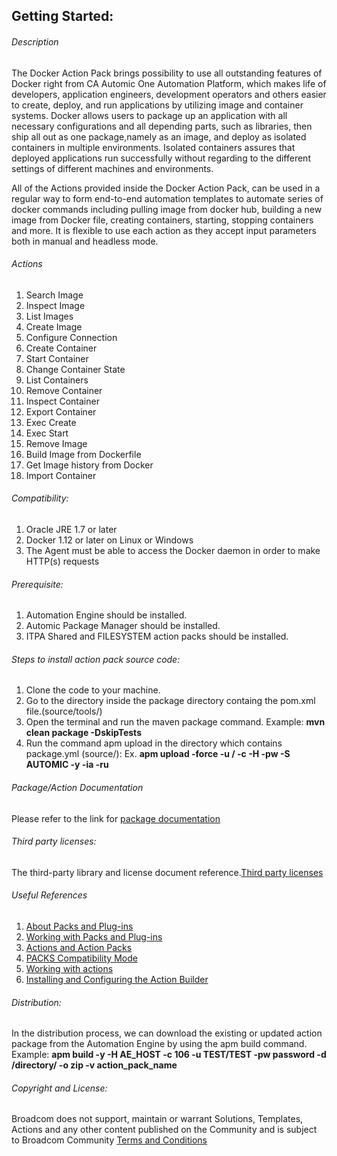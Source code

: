 ## Getting Started:


###### Description

The Docker Action Pack brings possibility to use all outstanding features of Docker right from CA Automic One Automation Platform, which makes life of developers, application engineers, development operators and others easier to create, deploy, and run applications by utilizing image and container systems. Docker allows users to package up an application with all necessary configurations and all depending parts, such as libraries, then ship all out as one package,namely as an image, and deploy as isolated containers in multiple environments. Isolated containers assures that deployed applications run successfully without regarding to the different settings of different machines and environments.

All of the Actions provided inside the Docker Action Pack, can be used in a regular way to form end-to-end automation templates to automate series of docker commands including pulling image from docker hub, building a new image from Docker file, creating containers, starting, stopping containers and more. It is flexible to use each action as they accept input parameters both in manual and headless mode. 
		
###### Actions

1. Search Image
2. Inspect Image
3. List Images
4. Create Image
5. Configure Connection
6. Create Container
7. Start Container
8. Change Container State
9. List Containers
10. Remove Container
11. Inspect Container
12. Export Container
13. Exec Create
14. Exec Start
15. Remove Image
16. Build Image from Dockerfile
17. Get Image history from Docker
18. Import Container

		
###### Compatibility:

1. Oracle JRE 1.7 or later
2. Docker 1.12 or later on Linux or Windows
3. The Agent must be able to access the Docker daemon in order to make HTTP(s) requests

###### Prerequisite:

1. Automation Engine should be installed.
2. Automic Package Manager should be installed.
3. ITPA Shared and FILESYSTEM action packs should be installed.

###### Steps to install action pack source code:

1. Clone the code to your machine.
2. Go to the directory inside the package directory containg the pom.xml file.(source/tools/)
3. Open the terminal and run the maven package command. Example: **mvn clean package -DskipTests**
4. Run the command apm upload in the directory which contains package.yml (source/):
   Ex. **apm upload -force -u <Name>/<Department> -c <Client-id> -H <Host> -pw <Password> -S AUTOMIC -y -ia -ru**


###### Package/Action Documentation

Please refer to the link for [package documentation](source/ae/DOCUMENTATION/PCK.AUTOMIC_DOCKER.PUB.DOC.xml)

###### Third party licenses:

The third-party library and license document reference.[Third party licenses](source/ae/DOCUMENTATION/PCK.AUTOMIC_DOCKER.PUB.LICENSES.xml)

###### Useful References

1. [About Packs and Plug-ins](https://docs.automic.com/documentation/webhelp/english/AA/12.3/DOCU/12.3/Automic%20Automation%20Guides/help.htm#PluginManager/PM_AboutPacksandPlugins.htm?Highlight=Action%20packs)
2. [Working with Packs and Plug-ins](https://docs.automic.com/documentation/webhelp/english/AA/12.3/DOCU/12.3/Automic%20Automation%20Guides/help.htm#PluginManager/PM_WorkingWith.htm#link10)
3. [Actions and Action Packs](https://docs.automic.com/documentation/webhelp/english/AA/12.3/DOCU/12.3/Automic%20Automation%20Guides/help.htm#_Common/ReleaseHighlights/RH_Plugin_PackageManager.htm?Highlight=Action%20packs)
4. [PACKS Compatibility Mode](https://docs.automic.com/documentation/webhelp/english/AA/12.3/DOCU/12.3/Automic%20Automation%20Guides/help.htm#AWA/Variables/UC_CLIENT_SETTINGS/UC_CLIENT_PACKS_COMPATIBILITY_MODE.htm?Highlight=Action%20packs)
5. [Working with actions](https://docs.automic.com/documentation/webhelp/english/AA/12.3/DOCU/12.3/Automic%20Automation%20Guides/help.htm#ActionBuilder/AB_WorkingWith.htm#link4)
6. [Installing and Configuring the Action Builder](https://docs.automic.com/documentation/webhelp/english/AA/12.3/DOCU/12.3/Automic%20Automation%20Guides/help.htm#ActionBuilder/install_configure_plugins_AB.htm?Highlight=Action%20packs)

###### Distribution: 

In the distribution process, we can download the existing or updated action package from the Automation Engine by using the apm build command.
Example: **apm build -y -H AE_HOST -c 106 -u TEST/TEST -pw password -d /directory/ -o zip -v action_pack_name**
			
			
###### Copyright and License: 

Broadcom does not support, maintain or warrant Solutions, Templates, Actions and any other content published on the Community and is subject to Broadcom Community [Terms and Conditions](https://community.broadcom.com/termsandconditions)

